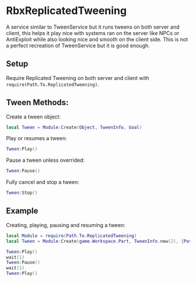 # RbxReplicatedTweening
A service similar to TweenService but it runs tweens on both server and client, this helps it play nice with systems ran on the server like NPCs or AntiExploit while also looking nice and smooth on the client side. This is not a perfect recreation of TweenService but it is good enough.

## Setup
Require Replicated Tweening on both server and client with ```require(Path.To.ReplicatedTweening)```.

## Tween Methods:
Create a tween object:
```lua
local Tween = Module:Create(Object, TweenInfo, Goal)
```
Play or resumes a tween:
```lua
Tween:Play()
```
Pause a tween unless overrided:
```lua
Tween:Pause()
```
Fully cancel and stop a tween:
```lua
Tween:Stop()
```

## Example
Creating, playing, pausing and resuming a tween:
```lua
local Module = require(Path.To.ReplicatedTweening)
local Tween = Module:Create(game.Workspace.Part, TweenInfo.new(2), {Position = Vector3.new(0,0,0))

Tween:Play()
wait(1)
Tween:Pause()
wait(1)
Tween:Play()
```
